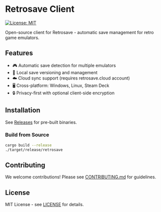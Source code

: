 # Retrosave Client

[![License: MIT](https://img.shields.io/badge/License-MIT-yellow.svg)](https://opensource.org/licenses/MIT)

Open-source client for Retrosave - automatic save management for retro game emulators.

## Features

- 🎮 Automatic save detection for multiple emulators
- 💾 Local save versioning and management
- ☁️ Cloud sync support (requires retrosave.cloud account)
- 🖥️ Cross-platform: Windows, Linux, Steam Deck
- 🔒 Privacy-first with optional client-side encryption

## Installation

See [Releases](https://github.com/retrosave/retrosave-client/releases) for pre-built binaries.

### Build from Source

```bash
cargo build --release
./target/release/retrosave
```

## Contributing

We welcome contributions! Please see [CONTRIBUTING.md](CONTRIBUTING.md) for guidelines.

## License

MIT License - see [LICENSE](LICENSE) for details.
